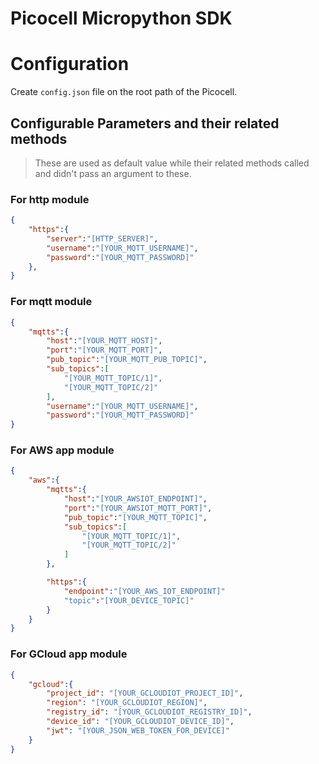# Picocell Micropython SDK

# Configuration
Create `config.json` file on the root path of the Picocell.

## Configurable Parameters and their related methods
> These are used as default value while their related methods called and didn't pass an argument to these.

### For http module

```config.json
{
    "https":{
        "server":"[HTTP_SERVER]",
        "username":"[YOUR_MQTT_USERNAME]",
        "password":"[YOUR_MQTT_PASSWORD]"
    },
}
```

### For mqtt module
```config.json
{
    "mqtts":{
        "host":"[YOUR_MQTT_HOST]",
        "port":"[YOUR_MQTT_PORT]",
        "pub_topic":"[YOUR_MQTT_PUB_TOPIC]",
        "sub_topics":[
            "[YOUR_MQTT_TOPIC/1]",
            "[YOUR_MQTT_TOPIC/2]"
        ],
        "username":"[YOUR_MQTT_USERNAME]",
        "password":"[YOUR_MQTT_PASSWORD]"
}
```

 ### For AWS app module
```config.json
{
    "aws":{
        "mqtts":{
            "host":"[YOUR_AWSIOT_ENDPOINT]",
            "port":"[YOUR_AWSIOT_MQTT_PORT]",
            "pub_topic":"[YOUR_MQTT_TOPIC]",
            "sub_topics":[
                "[YOUR_MQTT_TOPIC/1]",
                "[YOUR_MQTT_TOPIC/2]"
            ]
        },

        "https":{
            "endpoint":"[YOUR_AWS_IOT_ENDPOINT]"
            "topic":"[YOUR_DEVICE_TOPIC]"
        }
    }
}
```

 ### For GCloud app module
```config.json
{
    "gcloud":{
        "project_id": "[YOUR_GCLOUDIOT_PROJECT_ID]",
        "region": "[YOUR_GCLOUDIOT_REGION]",
        "registry_id": "[YOUR_GCLOUDIOT_REGISTRY_ID]",
        "device_id": "[YOUR_GCLOUDIOT_DEVICE_ID]",
        "jwt": "[YOUR_JSON_WEB_TOKEN_FOR_DEVICE]"
    }
}
```
